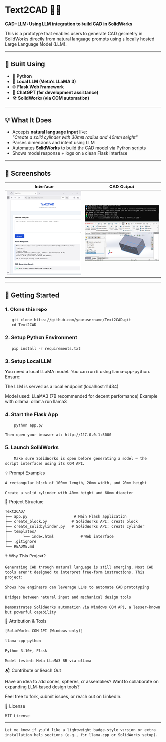 # Text2CAD 🧠📐

**CAD+LLM: Using LLM integration to build CAD in SolidWorks**

This is a prototype that enables users to generate CAD geometry in SolidWorks directly from natural language prompts using a locally hosted Large Language Model (LLM).

---

## 🔧 Built Using
- 🐍 **Python**
- 🤖 **Local LLM (Meta’s LLaMA 3)**
- 🌐 **Flask Web Framework**
- 💬 **ChatGPT (for development assistance)**
- 🛠 **SolidWorks (via COM automation)**

---

## 💡 What It Does
- Accepts **natural language input** like:  
  *"Create a solid cylinder with 30mm radius and 40mm height"*
- Parses dimensions and intent using LLM
- Automates **SolidWorks** to build the CAD model via Python scripts
- Shows model response + logs on a clean Flask interface

---

## 📸 Screenshots

| Interface | CAD Output |
|----------|------------|
| ![Interface](screenshots/Text2CAD_interface.png) | ![CAD](screenshots/Text2CAD_CADmodel.png) |


---

## 🚀 Getting Started

### 1. Clone this repo

       git clone https://github.com/yourusername/Text2CAD.git
       cd Text2CAD


### 2. Setup Python Environment

       pip install -r requirements.txt

### 3. Setup Local LLM

You need a local LLaMA model. You can run it using llama-cpp-python. Ensure:

The LLM is served as a local endpoint (localhost:11434)

Model used: LLaMA3 (7B recommended for decent performance)
       Example with ollama:
       ollama run llama3

### 4. Start the Flask App

        python app.py

    Then open your browser at: http://127.0.0.1:5000
### 5. Launch SolidWorks

        Make sure SolidWorks is open before generating a model — the script interfaces using its COM API.

💡 Prompt Examples

    A rectangular block of 100mm length, 20mm width, and 20mm height

    Create a solid cylinder with 40mm height and 60mm diameter

📂 Project Structure

    Text2CAD/
    ├── app.py                     # Main Flask application
    ├── create_block.py           # SolidWorks API: create block
    ├── create_solidcylinder.py   # SolidWorks API: create cylinder
    ├── templates/
    │       └── index.html            # Web interface
    ├── .gitignore
    └── README.md

❓ Why This Project?

    Generating CAD through natural language is still emerging. Most CAD tools aren't designed to interpret free-form instructions. This project:

    Shows how engineers can leverage LLMs to automate CAD prototyping

    Bridges between natural input and mechanical design tools

    Demonstrates SolidWorks automation via Windows COM API, a lesser-known but powerful capability
📢 Attribution & Tools

    [SolidWorks COM API (Windows-only)]

    llama-cpp-python

    Python 3.10+, Flask

    Model tested: Meta LLaMA3 8B via ollama

📬 Contribute or Reach Out

   Have an idea to add cones, spheres, or assemblies? Want to collaborate on expanding LLM-based design tools?

   Feel free to fork, submit issues, or reach out on LinkedIn.

📄 License

    MIT License


---

    Let me know if you’d like a lightweight badge-style version or extra installation help sections (e.g., for llama.cpp or SolidWorks setup). 
